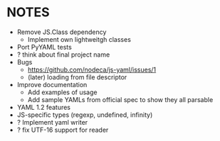 NOTES
=====

-   Remove JS.Class dependency
    -   Implement own lightweitgh classes
-   Port PyYAML tests
-   ? think about final project name
-   Bugs
    -   https://github.com/nodeca/js-yaml/issues/1
    -   (later) loading from file descriptor
-   Improve documentation
    -   Add examples of usage
    -   Add sample YAMLs from official spec to show they all parsable
-   YAML 1.2 features
-   JS-specific types (regexp, undefined, infinity)
-   ? Implement yaml writer
-   ? fix UTF-16 support for reader
